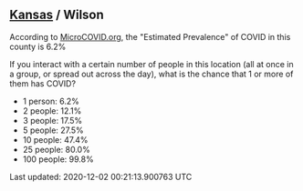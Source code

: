 
## [Kansas](/united-states/kansas) / Wilson

According to [MicroCOVID.org](http://microcovid.org),
the "Estimated Prevalence" of COVID in this county is 6.2%

If you interact with a certain number of people in this location
(all at once in a group, or spread out across the day), what is the chance that
1 or more of them has COVID?

- 1 person: 6.2%
- 2 people: 12.1%
- 3 people: 17.5%
- 5 people: 27.5%
- 10 people: 47.4%
- 25 people: 80.0%
- 100 people: 99.8%

Last updated: 2020-12-02 00:21:13.900763 UTC
